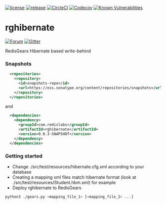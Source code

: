 [![license](https://img.shields.io/github/license/RedisGears/rghibernate.svg)](https://github.com/RedisGears/rghibernate/blob/master/LICENSE)
[![release](https://img.shields.io/github/release/RedisGears/rghibernate.svg?sort=semver)](https://github.com/RedisGears/rghibernate/latest)
[![CircleCI](https://circleci.com/gh/RedisGears/rghibernate/tree/master.svg?style=svg)](https://circleci.com/gh/RedisGears/rghibernate/tree/master)
[![Codecov](https://codecov.io/gh/RedisGears/rghibernate/branch/master/graph/badge.svg)](https://codecov.io/gh/RedisGears/rghibernate)
[![Known Vulnerabilities](https://snyk.io/test/github/RedisGears/rghibernate/badge.svg?targetFile=pom.xml)](https://snyk.io/test/github/RedisGears/rghibernate?targetFile=pom.xml)

#  rghibernate

[![Forum](https://img.shields.io/badge/Forum-RedisGears-blue)](https://forum.redislabs.com/c/modules/redisgears)
[![Gitter](https://badges.gitter.im/RedisLabs/RedisGears.svg)](https://gitter.im/RedisLabs/RedisGears?utm_source=badge&utm_medium=badge&utm_campaign=pr-badge)

RedisGears Hibernate based write-behind

### Snapshots
```xml
  <repositories>
    <repository>
      <id>snapshots-repo</id>
      <url>https://oss.sonatype.org/content/repositories/snapshots</url>
    </repository>
  </repositories>
```

and

```xml
  <dependencies>
    <dependency>
      <groupId>com.redislabs</groupId>
      <artifactId>rghibernate</artifactId>
      <version>0.0.3-SNAPSHOT</version>
    </dependency>
  </dependencies>
```


### Getting started
* Change ./src/test/resources/hibernate.cfg.xml according to your database
* Creating a mapping xml files match hibernate format (look at ./src/test/resources/Student.hbm.xml) for example
* Deploy rghibernate to RedisGears

```bash
python3 ./gears.py <mapping_file_1> [<mapping_file_2> ...]

```
